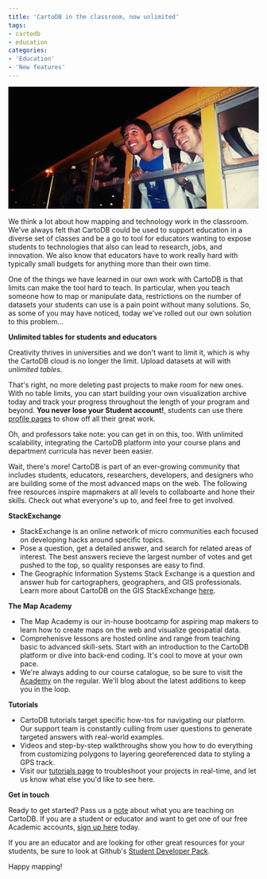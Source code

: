 ```yaml
---
title: 'CartoDB in the classroom, now unlimited'
tags:
- cartodb
- education
categories:
- 'Education'
- 'New features'
---
```

<div class="wrap"><p><a href="{{page.url}}" class="wrap-border"><img src="/img/posts/2014-10-10-cartodb-for-the-classroom/cartodb-schoolbus.jpg" alt="Jorge Arévalo CartoDB" /></a></p></div>

We think a lot about how mapping and technology work in the classroom. We've always felt that CartoDB could be used to support education in a diverse set of classes and be a go to tool for educators wanting to expose students to technologies that also can lead to research, jobs, and innovation. We also know that educators have to work really hard with typically small budgets for anything more than their own time. 

One of the things we have learned in our own work with CartoDB is that limits can make the tool hard to teach. In particular, when you teach someone how to map or manipulate data, restrictions on the number of datasets your students can use is a pain point without many solutions. So, as some of you may have noticed, today we've rolled out our own solution to this problem...

**Unlimited tables for students and educators**

Creativity thrives in universities and we don't want to limit it, which is why the CartoDB cloud is no longer the limit. Upload datasets at will with *unlimited tables*. 

That's right, no more deleting past projects to make room for new ones. With no table limits, you can start building your own visualization archive today and track your progress throughout the length of your program and beyond. **You never lose your Student account!**, students can use there [profile pages](https://team.cartodb.com/u/andrew/) to show off all their great work.

Oh, and professors take note: you can get in on this, too. With unlimited scalability, integrating the CartoDB platform into your course plans and department curricula has never been easier. 

Wait, there's more! CartoDB is part of an ever-growing community that includes students, educators, researchers, developers, and designers who are building some of the most advanced maps on the web. The following free resources inspire mapmakers at all levels to collaboarte and hone their skills. Check out what everyone's up to, and feel free to get involved.  

**StackExchange**

* StackExchange is an online network of micro communities each focused on developing hacks around specific topics. 
* Pose a question, get a detailed answer, and search for related areas of interest. The best answers recieve the largest number of votes and get pushed to the top, so quality responses are easy to find. 
* The Geographic Information Systems Stack Exchange is a question and answer hub for cartographers, geographers, and GIS professionals. Learn more about CartoDB on the GIS StackExchange [here](http://gis.stackexchange.com/tags/cartodb/info).

**The Map Academy**

* The Map Academy is our in-house bootcamp for aspiring map makers to learn how to create maps on the web and visualize geospatial data. 
* Comprehenisve lessons are hosted online and range from teaching basic to advanced skill-sets. Start with an introduction to the CartoDB platform or dive into back-end coding. It's cool to move at your own pace. 
* We're always adding to our course catalogue, so be sure to visit the [Academy](http://academy.cartodb.com/) on the regular. We'll blog about the latest additions to keep you in the loop. 

**Tutorials**

* CartoDB tutorials target specific how-tos for navigating our platform. Our support team is constantly culling from user questions to generate targeted answers with real-world examples. 
* Videos and step-by-step walkthroughs show you how to do everything from customizing polygons to layering georeferenced data to styling a GPS track.  
* Visit our [tutorials page](http://docs.cartodb.com/tutorials.html) to troubleshoot your projects in real-time, and let us know what else you'd like to see here. 

**Get in touch**

Ready to get started? Pass us a [note](http://cartodb.com/industries/education-and-research/) about what you are teaching on CartoDB. If you are a student or educator and want to get one of our free Academic accounts, [sign up here](https://cartodb.com/signup?plan=academy) today.

If you are an educator and are looking for other great resources for your students, be sure to look at Github's [Student Developer Pack](https://education.github.com/pack). 

Happy mapping!
